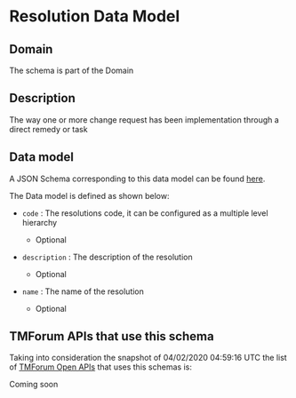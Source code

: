 # Resolution Data Model

## Domain

The  schema is part of the  Domain

## Description

The way one or more change request has been implementation through a direct remedy or task

## Data model

A JSON Schema corresponding to this data model can be found
[here](https://github.com/tmforum-rand/schemas/blob/candidates/Common/Resolution.schema.json).

The Data model is defined as shown below:

- `code` : The resolutions code, it can be configured as a multiple level hierarchy

  - Optional


- `description` : The description of the resolution

  - Optional


- `name` : The name of the resolution

  - Optional






## TMForum APIs that use this schema

Taking into consideration the snapshot of 04/02/2020 04:59:16 UTC the list of [TMForum Open APIs](https://www.tmforum.org/open-apis/) that uses this schemas is:

Coming soon